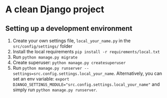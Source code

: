 # A clean Django project

## Setting up a development environment
1. Create your own settings file, ```local_your_name.py``` in the ```src/config/settings/``` folder
2. Install the local requirements ```pip install -r requirements/local.txt```
3. Run ```python manage.py migrate```
4. Create superuser: ```python manage.py createsuperuser```
5. Run ```python manage.py runserver --settings=src.config.settings.local_your_name```. Alternatively, you can set an env variable:
```export DJANGO_SETTINGS_MODULE="src.config.settings.local_your_name"``` and simply run ```python manage.py runserver```.



